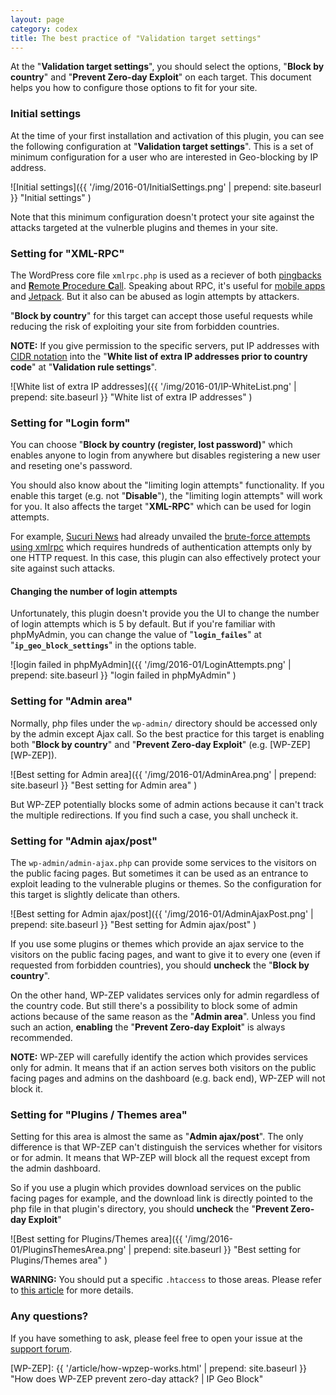 ```yaml
---
layout: page
category: codex
title: The best practice of "Validation target settings"
---
```


At the "**Validation target settings**", you should select the options, 
"**Block by country**" and "**Prevent Zero-day Exploit**" on each target.
 This document helps you how to configure those options to fit for your site.

<!--more-->

### Initial settings ###

At the time of your first installation and activation of this plugin, you can 
see the following configuration at "**Validation target settings**". This is a 
set of minimum configuration for a user who are interested in Geo-blocking by 
IP address.

![Initial settings]({{ '/img/2016-01/InitialSettings.png' | prepend: site.baseurl }}
 "Initial settings"
)

Note that this minimum configuration doesn't protect your site against the 
attacks targeted at the vulnerble plugins and themes in your site.

### Setting for "XML-RPC" ###

The WordPress core file `xmlrpc.php` is used as a reciever of both 
[pingbacks][pingbacks] and [**R**emote **P**rocedure **C**all][XML-RPC].
Speaking about RPC, it's useful for [mobile apps][WP-Mobile] and 
[Jetpack][Jetpack]. But it also can be abused as login attempts by attackers.

"**Block by country**" for this target can accept those useful requests while 
reducing the risk of exploiting your site from forbidden countries.

<div class="alert alert-info">
  <strong>NOTE:</strong>
  If you give permission to the specific servers, put IP addresses with
  <a href="https://en.wikipedia.org/wiki/Classless_Inter-Domain_Routing" title="Classless Inter-Domain Routing - Wikipedia, the free encyclopedia">CIDR notation</a>
  into the
  "<strong>White list of extra IP addresses prior to country code</strong>"
  at "<strong>Validation rule settings</strong>".
</div>

![White list of extra IP addresses]({{ '/img/2016-01/IP-WhiteList.png' | prepend: site.baseurl }}
 "White list of extra IP addresses"
)

### Setting for "Login form" ###

You can choose "**Block by country (register, lost password)**" which enables 
anyone to login from anywhere but disables registering a new user and reseting 
one's password.

You should also know about the "limiting login attempts" functionality. If you 
enable this target (e.g. not "**Disable**"), the "limiting login attempts" 
will work for you. It also affects the target "**XML-RPC**" which can be used 
for login attempts.

For example, [Sucuri News][SucuriNews] had already unvailed the 
[brute-force attempts using xmlrpc][BruteXMLRPC] which requires hundreds of 
authentication attempts only by one HTTP request. In this case, this plugin 
can also effectively protect your site against such attacks.

#### Changing the number of login attempts ####

Unfortunately, this plugin doesn't provide you the UI to change the number of 
login attempts which is 5 by default. But if you're familiar with phpMyAdmin, 
you can change the value of "**`login_failes`**" at 
"**`ip_geo_block_settings`**" in the options table.

![login failed in phpMyAdmin]({{ '/img/2016-01/LoginAttempts.png' | prepend: site.baseurl }}
 "login failed in phpMyAdmin"
)

### Setting for "Admin area" ###

Normally, php files under the `wp-admin/` directory should be accessed only by 
the admin except Ajax call. So the best practice for this target is enabling 
both "**Block by country**" and "**Prevent Zero-day Exploit**" 
(e.g. [WP-ZEP][WP-ZEP]).

![Best setting for Admin area]({{ '/img/2016-01/AdminArea.png' | prepend: site.baseurl }}
 "Best setting for Admin area"
)

But WP-ZEP potentially blocks some of admin actions because it can't track the 
multiple redirections. If you find such a case, you shall uncheck it.

### Setting for "Admin ajax/post" ###

The `wp-admin/admin-ajax.php` can provide some services to the visitors on the 
public facing pages. But sometimes it can be used as an entrance to exploit 
leading to the vulnerable plugins or themes. So the configuration for this 
target is slightly delicate than others.

![Best setting for Admin ajax/post]({{ '/img/2016-01/AdminAjaxPost.png' | prepend: site.baseurl }}
 "Best setting for Admin ajax/post"
)

If you use some plugins or themes which provide an ajax service to the 
visitors on the public facing pages, and want to give it to every one 
(even if requested from forbidden countries), you should **uncheck** the 
"**Block by country**".

On the other hand, WP-ZEP validates services only for admin regardless of the 
country code. But still there's a possibility to block some of admin actions 
because of the same reason as the "**Admin area**". Unless you find such an 
action, **enabling** the "**Prevent Zero-day Exploit**" is always recommended.

<div class="alert alert-info">
  <strong>NOTE:</strong>
  WP-ZEP will carefully identify the action which provides services only for 
  admin. It means that if an action serves both visitors on the public facing 
  pages and admins on the dashboard (e.g. back end), WP-ZEP will not block it.
</div>

### Setting for "Plugins / Themes area" ###

Setting for this area is almost the same as "**Admin ajax/post**". The only 
difference is that WP-ZEP can't distinguish the services whether for visitors 
or for admin. It means that WP-ZEP will block all the request except from the 
admin dashboard.

So if you use a plugin which provides download services on the public facing 
pages for example, and the download link is directly pointed to the php file 
in that plugin's directory, you should **uncheck** the 
"**Prevent Zero-day Exploit**"

![Best setting for Plugins/Themes area]({{ '/img/2016-01/PluginsThemesArea.png' | prepend: site.baseurl }}
 "Best setting for Plugins/Themes area"
)

<div class="alert alert-warning">
  <strong>WARNING:</strong>
  You should put a specific <code>.htaccess</code> to those areas. Please refer
  to <a href="http://www.ipgeoblock.com/article/exposure-of-wp-config-php.html" title="Prevent exposure 
  of wp-config.php | IP Geo Block">this article</a> for more details.
</div>

### Any questions? ###

If you have something to ask, please feel free to open your issue at the 
[support forum][SupportForum].

[IP-Geo-Block]: https://wordpress.org/plugins/ip-geo-block/ "WordPress › IP Geo Block « WordPress Plugins"
[XML-RPC]:      https://en.wikipedia.org/wiki/XML-RPC "XML-RPC - Wikipedia, the free encyclopedia"
[pingbacks]:    http://codex.wordpress.org/Introduction_to_Blogging#Pingbacks "Introduction to Blogging « WordPress Codex"
[WP-Mobile]:    https://apps.wordpress.org/ "WordPress.org Mobile Apps"
[Jetpack]:      https://wordpress.org/support/topic/disabling-xml-rpc-may-damage-jetpack "WordPress › Support » Disabling XML-RPC may damage JetPack?"
[SupportForum]: https://wordpress.org/support/plugin/ip-geo-block "WordPress › Support » IP Geo Block"
[SucuriNews]:   https://blog.sucuri.net/ "Sucuri Blog - Website Security News"
[BruteXMLRPC]:  https://blog.sucuri.net/2015/10/brute-force-amplification-attacks-against-wordpress-xmlrpc.html "Brute Force Amplification Attacks Against WordPress XMLRPC - Sucuri Blog"
[WP-ZEP]:       {{ '/article/how-wpzep-works.html' | prepend: site.baseurl }} "How does WP-ZEP prevent zero-day attack? | IP Geo Block"
